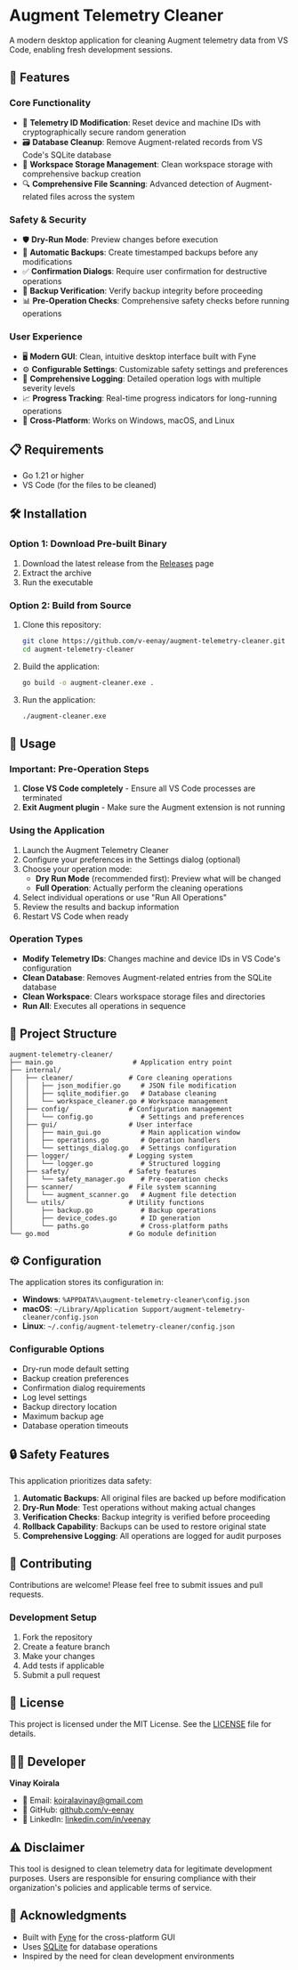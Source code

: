 # Augment Telemetry Cleaner

A modern desktop application for cleaning Augment telemetry data from VS Code, enabling fresh development sessions.

## 🚀 Features

### Core Functionality
- 🔧 **Telemetry ID Modification**: Reset device and machine IDs with cryptographically secure random generation
- 🗃️ **Database Cleanup**: Remove Augment-related records from VS Code's SQLite database
- 💾 **Workspace Storage Management**: Clean workspace storage with comprehensive backup creation
- 🔍 **Comprehensive File Scanning**: Advanced detection of Augment-related files across the system

### Safety & Security
- 🛡️ **Dry-Run Mode**: Preview changes before execution
- 💾 **Automatic Backups**: Create timestamped backups before any modifications
- ✅ **Confirmation Dialogs**: Require user confirmation for destructive operations
- 🔐 **Backup Verification**: Verify backup integrity before proceeding
- 📊 **Pre-Operation Checks**: Comprehensive safety checks before running operations

### User Experience
- 🖥️ **Modern GUI**: Clean, intuitive desktop interface built with Fyne
- ⚙️ **Configurable Settings**: Customizable safety settings and preferences
- 📝 **Comprehensive Logging**: Detailed operation logs with multiple severity levels
- 📈 **Progress Tracking**: Real-time progress indicators for long-running operations
- 🎯 **Cross-Platform**: Works on Windows, macOS, and Linux

## 📋 Requirements

- Go 1.21 or higher
- VS Code (for the files to be cleaned)

## 🛠️ Installation

### Option 1: Download Pre-built Binary
1. Download the latest release from the [Releases](https://github.com/v-eenay/augment-telemetry-cleaner/releases) page
2. Extract the archive
3. Run the executable

### Option 2: Build from Source
1. Clone this repository:
   ```bash
   git clone https://github.com/v-eenay/augment-telemetry-cleaner.git
   cd augment-telemetry-cleaner
   ```

2. Build the application:
   ```bash
   go build -o augment-cleaner.exe .
   ```

3. Run the application:
   ```bash
   ./augment-cleaner.exe
   ```

## 🎯 Usage

### Important: Pre-Operation Steps
1. **Close VS Code completely** - Ensure all VS Code processes are terminated
2. **Exit Augment plugin** - Make sure the Augment extension is not running

### Using the Application
1. Launch the Augment Telemetry Cleaner
2. Configure your preferences in the Settings dialog (optional)
3. Choose your operation mode:
   - **Dry Run Mode** (recommended first): Preview what will be changed
   - **Full Operation**: Actually perform the cleaning operations
4. Select individual operations or use "Run All Operations"
5. Review the results and backup information
6. Restart VS Code when ready

### Operation Types
- **Modify Telemetry IDs**: Changes machine and device IDs in VS Code's configuration
- **Clean Database**: Removes Augment-related entries from the SQLite database
- **Clean Workspace**: Clears workspace storage files and directories
- **Run All**: Executes all operations in sequence

## 📁 Project Structure

```
augment-telemetry-cleaner/
├── main.go                    # Application entry point
├── internal/
│   ├── cleaner/              # Core cleaning operations
│   │   ├── json_modifier.go     # JSON file modification
│   │   ├── sqlite_modifier.go   # Database cleaning
│   │   └── workspace_cleaner.go # Workspace management
│   ├── config/               # Configuration management
│   │   └── config.go            # Settings and preferences
│   ├── gui/                  # User interface
│   │   ├── main_gui.go          # Main application window
│   │   ├── operations.go        # Operation handlers
│   │   └── settings_dialog.go   # Settings configuration
│   ├── logger/               # Logging system
│   │   └── logger.go            # Structured logging
│   ├── safety/               # Safety features
│   │   └── safety_manager.go    # Pre-operation checks
│   ├── scanner/              # File system scanning
│   │   └── augment_scanner.go   # Augment file detection
│   └── utils/                # Utility functions
│       ├── backup.go            # Backup operations
│       ├── device_codes.go      # ID generation
│       └── paths.go             # Cross-platform paths
└── go.mod                    # Go module definition
```

## ⚙️ Configuration

The application stores its configuration in:
- **Windows**: `%APPDATA%\augment-telemetry-cleaner\config.json`
- **macOS**: `~/Library/Application Support/augment-telemetry-cleaner/config.json`
- **Linux**: `~/.config/augment-telemetry-cleaner/config.json`

### Configurable Options
- Dry-run mode default setting
- Backup creation preferences
- Confirmation dialog requirements
- Log level settings
- Backup directory location
- Maximum backup age
- Database operation timeouts

## 🔒 Safety Features

This application prioritizes data safety:

1. **Automatic Backups**: All original files are backed up before modification
2. **Dry-Run Mode**: Test operations without making actual changes
3. **Verification Checks**: Backup integrity is verified before proceeding
4. **Rollback Capability**: Backups can be used to restore original state
5. **Comprehensive Logging**: All operations are logged for audit purposes

## 🤝 Contributing

Contributions are welcome! Please feel free to submit issues and pull requests.

### Development Setup
1. Fork the repository
2. Create a feature branch
3. Make your changes
4. Add tests if applicable
5. Submit a pull request

## 📄 License

This project is licensed under the MIT License. See the [LICENSE](LICENSE) file for details.

## 👨‍💻 Developer

**Vinay Koirala**
- 📧 Email: [koiralavinay@gmail.com](mailto:koiralavinay@gmail.com)
- 🐙 GitHub: [github.com/v-eenay](https://github.com/v-eenay)
- 💼 LinkedIn: [linkedin.com/in/veenay](https://linkedin.com/in/veenay)

## ⚠️ Disclaimer

This tool is designed to clean telemetry data for legitimate development purposes. Users are responsible for ensuring compliance with their organization's policies and applicable terms of service.

## 🙏 Acknowledgments

- Built with [Fyne](https://fyne.io/) for the cross-platform GUI
- Uses [SQLite](https://www.sqlite.org/) for database operations
- Inspired by the need for clean development environments
